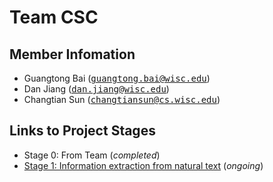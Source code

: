 # Team CSC

## Member Infomation

+ Guangtong Bai (<tt>guangtong.bai@wisc.edu</tt>)
+ Dan Jiang (<tt>dan.jiang@wisc.edu</tt>)
+ Changtian Sun (<tt>changtiansun@cs.wisc.edu</tt>)

## Links to Project Stages

+ Stage 0: From Team (*completed*)
+ [Stage 1: Information extraction from natural text](https://gtbai.github.io/CS839-Data-Science/stage1) (*ongoing*)
